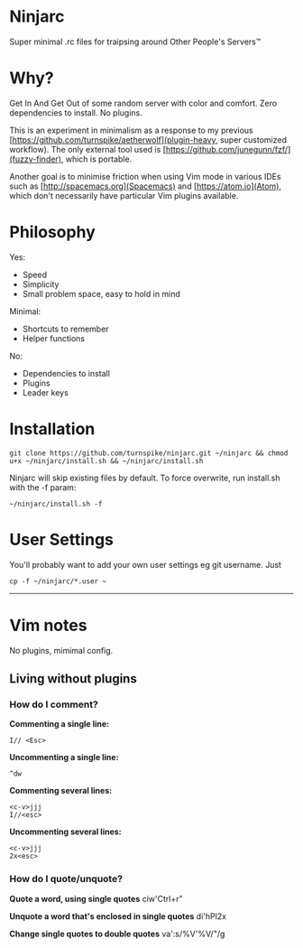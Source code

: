 # Ninjarc
Super minimal .rc files for traipsing around Other People's Servers™

# Why?

Get In And Get Out of some random server with color and comfort. Zero dependencies to install. No plugins.

This is an experiment in minimalism as a response to my previous [https://github.com/turnspike/aetherwolf](plugin-heavy, super customized workflow). The only external tool used is [https://github.com/junegunn/fzf/](fuzzy-finder), which is portable.

Another goal is to minimise friction when using Vim mode in various IDEs such as [http://spacemacs.org](Spacemacs) and [https://atom.io](Atom), which don't necessarily have particular Vim plugins available.

# Philosophy

Yes:
- Speed
- Simplicity
- Small problem space, easy to hold in mind

Minimal:
- Shortcuts to remember
- Helper functions

No:
- Dependencies to install
- Plugins
- Leader keys

# Installation
````
git clone https://github.com/turnspike/ninjarc.git ~/ninjarc && chmod u+x ~/ninjarc/install.sh && ~/ninjarc/install.sh
````

Ninjarc will skip existing files by default. To force overwrite, run install.sh with the -f param:
````
~/ninjarc/install.sh -f
````

# User Settings

You'll probably want to add your own user settings eg git username. Just 
````
cp -f ~/ninjarc/*.user ~
````

---

# Vim notes

No plugins, mimimal config.

## Living without plugins

### How do I comment?

**Commenting a single line:**
````
I// <Esc>
````

**Uncommenting a single line:**
````
^dw
````

**Commenting several lines:**
````
<c-v>jjj
I//<esc>
````

**Uncommenting several lines:**
````
<c-v>jjj
2x<esc>
````
### How do I quote/unquote?

**Quote a word, using single quotes**
ciw'Ctrl+r"

**Unquote a word that's enclosed in single quotes**
di'hPl2x

**Change single quotes to double quotes**
va':s/\%V'\%V/"/g
